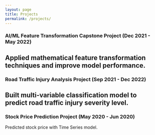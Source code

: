 ```yaml
---
layout: page
title: Projects
permalink: /projects/
---
```


### **AI/ML Feature Transformation Capstone Project (Dec 2021 - May 2022)**
Applied mathematical feature transformation techniques and improve model performance.  
----

### **Road Traffic Injury Analysis Project (Sep 2021 - Dec 2022)**
Built multi-variable classification model to predict road traffic injury severity level.  
----

### **Stock Price Prediction Project (May 2020 - Jun 2020)**
Predicted stock price with Time Series model.


[jekyll-organization]: https://github.com/jekyll
